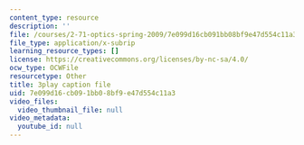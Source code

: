 ```yaml
---
content_type: resource
description: ''
file: /courses/2-71-optics-spring-2009/7e099d16cb091bb08bf9e47d554c11a3_JmK0vSLULP8.srt
file_type: application/x-subrip
learning_resource_types: []
license: https://creativecommons.org/licenses/by-nc-sa/4.0/
ocw_type: OCWFile
resourcetype: Other
title: 3play caption file
uid: 7e099d16-cb09-1bb0-8bf9-e47d554c11a3
video_files:
  video_thumbnail_file: null
video_metadata:
  youtube_id: null
---
```

